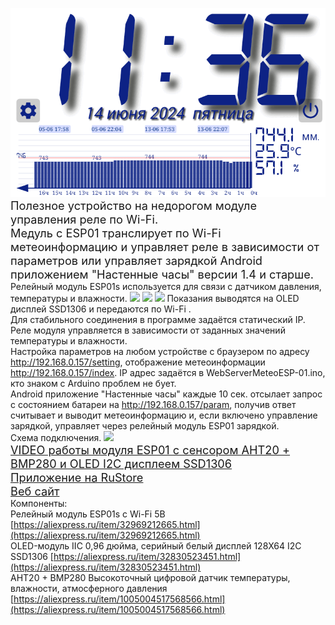 
![](https://raw.githubusercontent.com/MagdelphiArduino/WebServerMeteoESP-01/master/img/clock_meteo.gif)<br/>
<span style="font-size:1.3em;">Полезное устройство на недорогом модуле управления реле по Wi-Fi.<br/>
Медуль с ESP01  транслирует по Wi-Fi метеоинформацию и управляет реле в зависимости от параметров или управляет зарядкой  Android  приложением "Настенные часы" версии 1.4 и старше.</span><br/>
Релейный модуль ESP01s  используется для связи с датчиком давления, температуры и влажности.
![](https://gitflic.ru/project/magdelphi/webservermeteoesp-01s/blob/raw?file=img%2Fs5.jpg) ![](https://gitflic.ru/project/magdelphi/webservermeteoesp-01s/blob/raw?file=img%2Fs6.jpg) ![](https://gitflic.ru/project/magdelphi/webservermeteoesp-01s/blob/raw?file=img%2Fs7.jpg)
Показания выводятся на OLED дисплей SSD1306  и передаются по Wi-Fi . <br/>
Для стабильного соединения в программе задаётся статический IP.<br/>
Реле модуля управляется в зависимости от заданных значений температуры и влажности. <br/>
Настройка параметров на любом устройстве с браузером по адресу http://192.168.0.157/setting,  отображение метеоинформации http://192.168.0.157/index. IP адрес задаётся в WebServerMeteoESP-01.ino, кто знаком с Arduino проблем не бует. <br/>
Android  приложение "Настенные часы" каждые 10 сек. отсылает запрос с состоянием батареи на http://192.168.0.157/param, получив ответ считывает и выводит метеоинформацию и, если включено управление зарядкой,  управляет через релейный модуль ESP01 зарядкой.<br/>
Схема подключения.
![](https://gitflic.ru/project/magdelphi/webservermeteoesp-01s/blob/raw?file=img%2Fs9.jpg)<br/>
<span style="font-size:1.3em;">[VIDEO работы модуля ESP01 с сенсором  AHT20 + BMP280 и OLED I2C дисплеем SSD1306 ](https://gitflic.ru/project/magdelphi/webservermeteoesp-01s/blob/raw?file=img%2Fv1.mp4)</span><br/> 
<span style="font-size:1.3em;">[Приложение на  RuStore ](https://www.rustore.ru/catalog/app/com.mag.time.clock)</span><br/> 
<span style="font-size:1.3em;">[Веб сайт](https://magdelphi.ru/)</span><br/> 
Компоненты:<br/>
Релейный модуль ESP01s с Wi-Fi 5В      [https://aliexpress.ru/item/32969212665.html](https://aliexpress.ru/item/32969212665.html) <br/> 
OLED-модуль IIC 0,96 дюйма, серийный белый дисплей 128X64 I2C SSD1306      [https://aliexpress.ru/item/32830523451.html](https://aliexpress.ru/item/32830523451.html)<br/>
AHT20 + BMP280 Высокоточный цифровой датчик температуры, влажности, атмосферного давления      [https://aliexpress.ru/item/1005004517568566.html](https://aliexpress.ru/item/1005004517568566.html)
